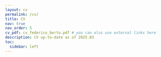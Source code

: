 ```yaml
---
layout: cv
permalink: /cv/
title: CV
nav: true
nav_order: 5
cv_pdf: cv_federico_berto.pdf # you can also use external links here
description: CV up-to-date as of 2025.03
toc:
  sidebar: left
---
```

